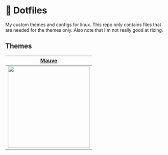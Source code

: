 # 🐧 Dotfiles
My custom themes and configs for linux. This repo only contains files that are needed for the themes only. Also note that I'm not really good at ricing.

## Themes
| [Mauve][mauve-theme] |
| :----: |
| <img src="https://github.com/user-attachments/assets/fa610b32-7597-4779-af2d-a05d836d44c9" width="256"> |


[mauve-theme]: https://github.com/tibor309/dotfiles/tree/mauve
